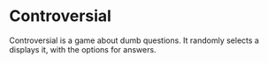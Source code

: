 # Controversial
Controversial is a game about dumb questions. It randomly selects a displays it, with the options for answers. 